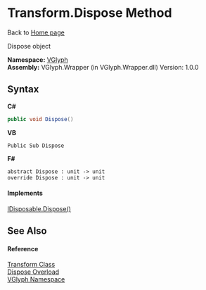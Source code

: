 # Transform.Dispose Method 
Back to <a href="Home.md">Home page</a> 

Dispose object

**Namespace:**&nbsp;<a href="N_VGlyph.md">VGlyph</a><br />**Assembly:**&nbsp;VGlyph.Wrapper (in VGlyph.Wrapper.dll) Version: 1.0.0

## Syntax

**C#**<br />
``` C#
public void Dispose()
```

**VB**<br />
``` VB
Public Sub Dispose
```

**F#**<br />
``` F#
abstract Dispose : unit -> unit 
override Dispose : unit -> unit 
```


#### Implements
<a href="http://msdn2.microsoft.com/en-us/library/es4s3w1d" target="_blank">IDisposable.Dispose()</a><br />

## See Also


#### Reference
<a href="T_VGlyph_Transform.md">Transform Class</a><br /><a href="Overload_VGlyph_Transform_Dispose.md">Dispose Overload</a><br /><a href="N_VGlyph.md">VGlyph Namespace</a><br />